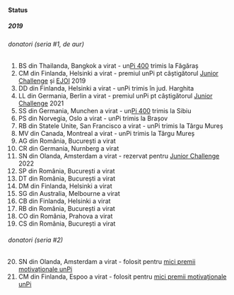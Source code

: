 #### Status

<script src="https://embed.github.com/view/geojson/cipy/unpi.web/master/ong/harta/ro.geojson?height=350&width=450"></script>

##### 2019

###### donatori (seria #1, _de aur_)

1. BS din Thailanda, Bangkok a virat - un[Pi 400](https://www.raspberrypi.org/products/raspberry-pi-400) trimis la Făgăraș
2. CM din Finlanda, Helsinki a virat - premiul unPi pt câștigătorul [Junior Challenge](https://infoarena.ro/blog/unpi) și [EJOI](https://www.facebook.com/ejoi2019/) 2019
3. DD din Finlanda, Helsinki a virat - unPi trimis în jud. Harghita
4. LL din Germania, Berlin a virat - premiul unPi pt câștigătorul [Junior Challenge](https://infoarena.ro/blog/unpi) 2021
5. SS din Germania, Munchen a virat - un[Pi 400](https://www.raspberrypi.org/products/raspberry-pi-400) trimis la Sibiu
6. PS din Norvegia, Oslo a virat - unPi trimis la Brașov
7. RB din Statele Unite, San Francisco a virat - unPi trimis la Târgu Mureș
8. MV din Canada, Montreal a virat - unPi trimis la Târgu Mureș
9. AG din România, București a virat
10. CR din Germania, Nurnberg a virat
11. SN din Olanda, Amsterdam a virat - rezervat pentru [Junior Challenge](https://infoarena.ro/blog/unpi) 2022
12. SP din România, București a virat
13. DT din România, București a virat
14. DM din Finlanda, Helsinki a virat
15. SG din Australia, Melbourne a virat
16. CB din Finlanda, Helsinki a virat
17. RB din România, București a virat
18. CO din România, Prahova a virat
19. CS din România, București a virat

###### donatori (seria #2)

20. SN din Olanda, Amsterdam a virat - folosit pentru [mici premii motivaționale unPi](http://plus.unpi.ro)
21. CM din Finlanda, Espoo a virat - folosit pentru [mici premii motivaționale unPi](http://plus.unpi.ro)
